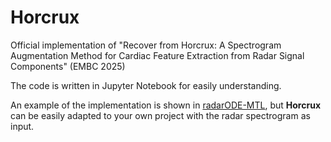 # Horcrux

Official implementation of "Recover from Horcrux: A Spectrogram Augmentation Method for Cardiac Feature Extraction from Radar Signal Components" (EMBC 2025)

The code is written in Jupyter Notebook for easily understanding.

An example of the implementation is shown in [radarODE-MTL](https://github.com/ZYY0844/radarODE-MTL), but **Horcrux** can be easily adapted to your own project with the radar spectrogram as input.